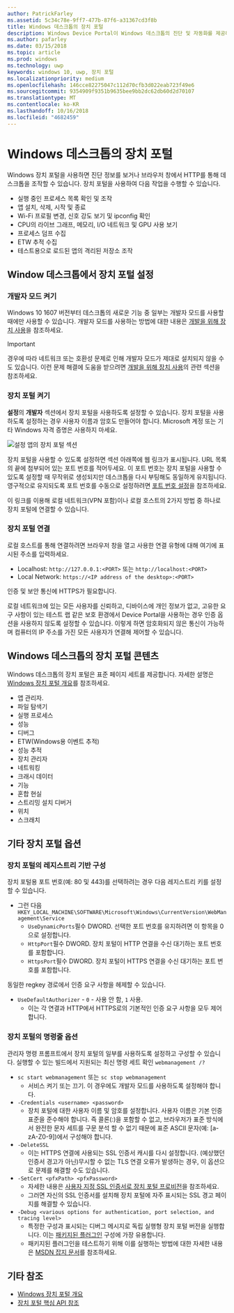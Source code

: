 ```yaml
---
author: PatrickFarley
ms.assetid: 5c34c78e-9ff7-477b-87f6-a31367cd3f8b
title: Windows 데스크톱의 장치 포털
description: Windows Device Portal이 Windows 데스크톱의 진단 및 자동화를 제공하는 방법을 알아봅니다.
ms.author: pafarley
ms.date: 03/15/2018
ms.topic: article
ms.prod: windows
ms.technology: uwp
keywords: windows 10, uwp, 장치 포털
ms.localizationpriority: medium
ms.openlocfilehash: 146cce82275047c112d70cfb3d022eab723f49e6
ms.sourcegitcommit: 9354909f9351b9635bee9bb2dc62db60d2d70107
ms.translationtype: MT
ms.contentlocale: ko-KR
ms.lasthandoff: 10/16/2018
ms.locfileid: "4682459"
---
```

# <a name="device-portal-for-windows-desktop"></a>Windows 데스크톱의 장치 포털



Windows 장치 포털을 사용하면 진단 정보를 보거나 브라우저 창에서 HTTP를 통해 데스크톱을 조작할 수 있습니다. 장치 포털을 사용하여 다음 작업을 수행할 수 있습니다.
- 실행 중인 프로세스 목록 확인 및 조작
- 앱 설치, 삭제, 시작 및 종료
- Wi-Fi 프로필 변경, 신호 강도 보기 및 ipconfig 확인
- CPU의 라이브 그래프, 메모리, I/O 네트워크 및 GPU 사용 보기
- 프로세스 덤프 수집
- ETW 추적 수집 
- 테스트용으로 로드된 앱의 격리된 저장소 조작

## <a name="set-up-device-portal-on-windows-desktop"></a>Window 데스크톱에서 장치 포털 설정

### <a name="turn-on-developer-mode"></a>개발자 모드 켜기

Windows 10 1607 버전부터 데스크톱의 새로운 기능 중 일부는 개발자 모드를 사용할 때에만 사용할 수 있습니다. 개발자 모드를 사용하는 방법에 대한 내용은 [개발을 위해 장치 사용](../get-started/enable-your-device-for-development.md)을 참조하세요.

> [!IMPORTANT]
> 경우에 따라 네트워크 또는 호환성 문제로 인해 개발자 모드가 제대로 설치되지 않을 수도 있습니다. 이런 문제 해결에 도움을 받으려면 [개발을 위해 장치 사용](https://docs.microsoft.com/windows/uwp/get-started/enable-your-device-for-development#failure-to-install-developer-mode-package)의 관련 섹션을 참조하세요.

### <a name="turn-on-device-portal"></a>장치 포털 켜기

**설정**의 **개발자** 섹션에서 장치 포털을 사용하도록 설정할 수 있습니다. 장치 포털을 사용하도록 설정하는 경우 사용자 이름과 암호도 만들어야 합니다. Microsoft 계정 또는 기타 Windows 자격 증명은 사용하지 마세요. 

![설정 앱의 장치 포털 섹션](images/device-portal/device-portal-desk-settings.png) 

장치 포털을 사용할 수 있도록 설정하면 섹션 아래쪽에 웹 링크가 표시됩니다. URL 목록의 끝에 첨부되어 있는 포트 번호를 적어두세요. 이 포트 번호는 장치 포털을 사용할 수 있도록 설정할 때 무작위로 생성되지만 데스크톱을 다시 부팅해도 동일하게 유지됩니다. 영구적으로 유지되도록 포트 번호를 수동으로 설정하려면 [포트 번호 설정](device-portal-desktop.md#setting-port-numbers)을 참조하세요.

이 링크를 이용해 로컬 네트워크(VPN 포함)이나 로컬 호스트의 2가지 방법 중 하나로 장치 포털에 연결할 수 있습니다.

### <a name="connect-to-device-portal"></a>장치 포털 연결

로컬 호스트를 통해 연결하려면 브라우저 창을 열고 사용한 연결 유형에 대해 여기에 표시된 주소를 입력하세요.

* Localhost: `http://127.0.0.1:<PORT>` 또는 `http://localhost:<PORT>`
* Local Network: `https://<IP address of the desktop>:<PORT>`

인증 및 보안 통신에 HTTPS가 필요합니다.

로컬 네트워크에 있는 모든 사용자를 신뢰하고, 디바이스에 개인 정보가 없고, 고유한 요구 사항이 있는 테스트 랩 같은 보호 환경에서 Device Portal을 사용하는 경우 인증 옵션을 사용하지 않도록 설정할 수 있습니다. 이렇게 하면 암호화되지 않은 통신이 가능하며 컴퓨터의 IP 주소를 가진 모든 사용자가 연결해 제어할 수 있습니다.

## <a name="device-portal-content-on-windows-desktop"></a>Windows 데스크톱의 장치 포털 콘텐츠

Windows 데스크톱의 장치 포털은 표준 페이지 세트를 제공합니다. 자세한 설명은 [Windows 장치 포털 개요](device-portal.md)를 참조하세요.

- 앱 관리자.
- 파일 탐색기
- 실행 프로세스
- 성능
- 디버그
- ETW(Windows용 이벤트 추적)
- 성능 추적
- 장치 관리자
- 네트워킹
- 크래시 데이터
- 기능
- 혼합 현실
- 스트리밍 설치 디버거
- 위치
- 스크래치

## <a name="more-device-portal-options"></a>기타 장치 포털 옵션
### <a name="registry-based-configuration-for-device-portal"></a>장치 포털의 레지스트리 기반 구성

장치 포털용 포트 번호(예: 80 및 443)를 선택하려는 경우 다음 레지스트리 키를 설정할 수 있습니다.

- 그런 다음 `HKEY_LOCAL_MACHINE\SOFTWARE\Microsoft\Windows\CurrentVersion\WebManagement\Service`
    - `UseDynamicPorts`필수 DWORD. 선택한 포트 번호를 유지하려면 이 항목을 0으로 설정합니다.
    - `HttpPort`필수 DWORD. 장치 포털이 HTTP 연결을 수신 대기하는 포트 번호를 포함합니다.    
    - `HttpsPort`필수 DWORD. 장치 포털이 HTTPS 연결을 수신 대기하는 포트 번호를 포함합니다.
    
동일한 regkey 경로에서 인증 요구 사항을 헤제할 수 있습니다.
- `UseDefaultAuthorizer` - `0` - 사용 안 함, `1` 사용.  
    - 이는 각 연결과 HTTP에서 HTTPS로의 기본적인 인증 요구 사항을 모두 제어합니다.  
    
### <a name="command-line-options-for-device-portal"></a>장치 포털의 명령줄 옵션
관리자 명령 프롬프트에서 장치 포털의 일부를 사용하도록 설정하고 구성할 수 있습니다. 실행할 수 있는 빌드에서 지원되는 최신 명령 세트 확인 `webmanagement /?`

- `sc start webmanagement` 또는 `sc stop webmanagement` 
    - 서비스 켜기 또는 끄기. 이 경우에도 개발자 모드를 사용하도록 설정해야 합니다. 
- `-Credentials <username> <password>` 
    - 장치 포털에 대한 사용자 이름 및 암호를 설정합니다. 사용자 이름은 기본 인증 표준을 준수해야 합니다. 즉 콜론(:)을 포함할 수 없고, 브라우저가 표준 방식에서 완전한 문자 세트를 구문 분석 할 수 없기 때문에 표준 ASCII 문자(예: [a-zA-Z0-9])에서 구성해야 합니다.  
- `-DeleteSSL` 
    - 이는 HTTPS 연결에 사용되는 SSL 인증서 캐시를 다시 설정합니다. (예상했던 인증서 경고가 아닌)무시할 수 없는 TLS 연결 오류가 발생하는 경우, 이 옵션으로 문제를 해결할 수도 있습니다. 
- `-SetCert <pfxPath> <pfxPassword>`
    - 자세한 내용은 [사용자 지정 SSL 인증서로 장치 포털 프로비전](https://docs.microsoft.com/windows/uwp/debug-test-perf/device-portal-ssl)을 참조하세요.  
    - 그러면 자신의 SSL 인증서를 설치해 장치 포털에 자주 표시되는 SSL 경고 페이지를 해결할 수 있습니다. 
- `-Debug <various options for authentication, port selection, and tracing level>`
    - 특정한 구성과 표시되는 디버그 메시지로 독립 실행형 장치 포털 버전을 실행합니다. 이는 [패키지된 플러그인](https://docs.microsoft.com/windows/uwp/debug-test-perf/device-portal-plugin) 구성에 가장 유용합니다. 
    - 패키지된 플러그인을 테스트하기 위해 이를 실행하는 방법에 대한 자세한 내용은 [MSDN 잡지 문서](https://msdn.microsoft.com/en-us/magazine/mt826332.aspx)를 참조하세요.

## <a name="see-also"></a>기타 참조

* [Windows 장치 포털 개요](device-portal.md)
* [장치 포털 핵심 API 참조](https://docs.microsoft.com/windows/uwp/debug-test-perf/device-portal-api-core)
